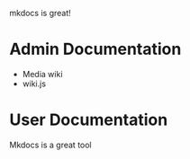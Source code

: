 mkdocs is great!

# Admin Documentation

* Media wiki
* wiki.js


# User Documentation

Mkdocs is a great tool

[^1]: [Nersc Mkdocs documenation](https://docs.nersc.gov/)
